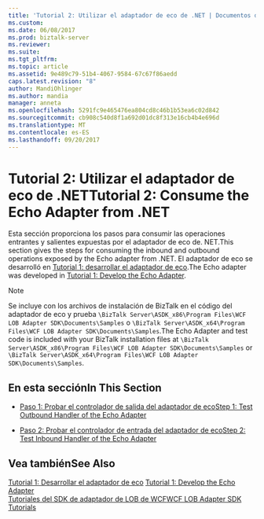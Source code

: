 ```yaml
---
title: 'Tutorial 2: Utilizar el adaptador de eco de .NET | Documentos de Microsoft'
ms.custom: 
ms.date: 06/08/2017
ms.prod: biztalk-server
ms.reviewer: 
ms.suite: 
ms.tgt_pltfrm: 
ms.topic: article
ms.assetid: 9e489c79-51b4-4067-9584-67c67f86aedd
caps.latest.revision: "8"
author: MandiOhlinger
ms.author: mandia
manager: anneta
ms.openlocfilehash: 5291fc9e465476ea804cd8c46b1b53ea6c02d842
ms.sourcegitcommit: cb908c540d8f1a692d01dc8f313e16cb4b4e696d
ms.translationtype: MT
ms.contentlocale: es-ES
ms.lasthandoff: 09/20/2017
---
```

# <a name="tutorial-2-consume-the-echo-adapter-from-net"></a><span data-ttu-id="19183-102">Tutorial 2: Utilizar el adaptador de eco de .NET</span><span class="sxs-lookup"><span data-stu-id="19183-102">Tutorial 2: Consume the Echo Adapter from .NET</span></span>
<span data-ttu-id="19183-103">Esta sección proporciona los pasos para consumir las operaciones entrantes y salientes expuestas por el adaptador de eco de. NET.</span><span class="sxs-lookup"><span data-stu-id="19183-103">This section gives the steps for consuming the inbound and outbound operations exposed by the Echo adapter from .NET.</span></span> <span data-ttu-id="19183-104">El adaptador de eco se desarrolló en [Tutorial 1: desarrollar el adaptador de eco](../../adapters-and-accelerators/wcf-lob-adapter-sdk/tutorial-1-develop-the-echo-adapter.md).</span><span class="sxs-lookup"><span data-stu-id="19183-104">The Echo adapter was developed in [Tutorial 1: Develop the Echo Adapter](../../adapters-and-accelerators/wcf-lob-adapter-sdk/tutorial-1-develop-the-echo-adapter.md).</span></span>  
  
> [!NOTE]
>  <span data-ttu-id="19183-105">Se incluye con los archivos de instalación de BizTalk en el código del adaptador de eco y prueba `\BizTalk Server\ASDK_x86\Program Files\WCF LOB Adapter SDK\Documents\Samples` o `\BizTalk Server\ASDK_x64\Program Files\WCF LOB Adapter SDK\Documents\Samples`.</span><span class="sxs-lookup"><span data-stu-id="19183-105">The Echo Adapter and test code is included with your BizTalk installation files at `\BizTalk Server\ASDK_x86\Program Files\WCF LOB Adapter SDK\Documents\Samples` or `\BizTalk Server\ASDK_x64\Program Files\WCF LOB Adapter SDK\Documents\Samples`.</span></span>
  
## <a name="in-this-section"></a><span data-ttu-id="19183-106">En esta sección</span><span class="sxs-lookup"><span data-stu-id="19183-106">In This Section</span></span>  
  
-   [<span data-ttu-id="19183-107">Paso 1: Probar el controlador de salida del adaptador de eco</span><span class="sxs-lookup"><span data-stu-id="19183-107">Step 1: Test Outbound Handler of the Echo Adapter</span></span>](../../adapters-and-accelerators/wcf-lob-adapter-sdk/step-1-test-outbound-handler-of-the-echo-adapter.md)  
  
-   [<span data-ttu-id="19183-108">Paso 2: Probar el controlador de entrada del adaptador de eco</span><span class="sxs-lookup"><span data-stu-id="19183-108">Step 2: Test Inbound Handler of the Echo Adapter</span></span>](../../adapters-and-accelerators/wcf-lob-adapter-sdk/step-2-test-inbound-handler-of-the-echo-adapter.md)  
  
## <a name="see-also"></a><span data-ttu-id="19183-109">Vea también</span><span class="sxs-lookup"><span data-stu-id="19183-109">See Also</span></span>  
 <span data-ttu-id="19183-110">[Tutorial 1: Desarrollar el adaptador de eco](../../adapters-and-accelerators/wcf-lob-adapter-sdk/tutorial-1-develop-the-echo-adapter.md) </span><span class="sxs-lookup"><span data-stu-id="19183-110">[Tutorial 1: Develop the Echo Adapter](../../adapters-and-accelerators/wcf-lob-adapter-sdk/tutorial-1-develop-the-echo-adapter.md) </span></span>  
 [<span data-ttu-id="19183-111">Tutoriales del SDK de adaptador de LOB de WCF</span><span class="sxs-lookup"><span data-stu-id="19183-111">WCF LOB Adapter SDK Tutorials</span></span>](../../adapters-and-accelerators/wcf-lob-adapter-sdk/tutorials-to-learn-the-wcf-lob-adapter-sdk.md)